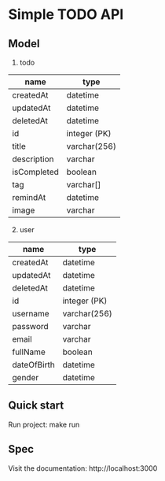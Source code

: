 # Simple TODO API

## Model

1. todo

| name        | type         |
| ----------- | ------------ |
| createdAt   | datetime     |
| updatedAt   | datetime     |
| deletedAt   | datetime     |
| id          | integer (PK) |
| title       | varchar(256) |
| description | varchar      |
| isCompleted | boolean      |
| tag         | varchar[]    |
| remindAt    | datetime     |
| image       | varchar      |

2. user

| name        | type         |
| ----------- | ------------ |
| createdAt   | datetime     |
| updatedAt   | datetime     |
| deletedAt   | datetime     |
| id          | integer (PK) |
| username    | varchar(256) |
| password    | varchar      |
| email       | varchar      |
| fullName    | boolean      |
| dateOfBirth | datetime     |
| gender      | datetime     |

## Quick start

Run project:
    make run

## Spec

Visit the documentation: http://localhost:3000

